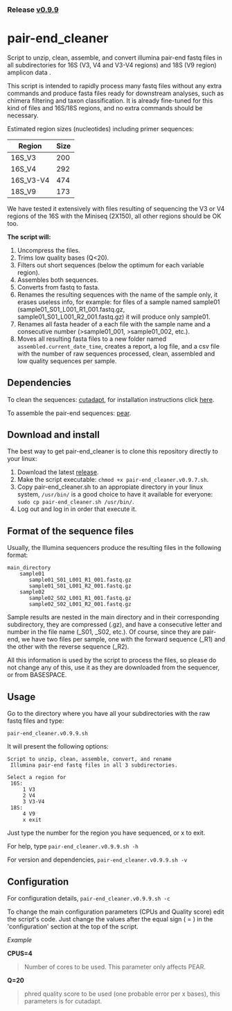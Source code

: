 ### Release [v0.9.9](https://github.com/GenomicaMicrob/pair-end_cleaner/releases/latest)

# pair-end_cleaner
Script to unzip, clean, assemble, and convert illumina pair-end fastq files in all subdirectories for 16S (V3, V4 and V3-V4 regions) and 18S (V9 region) amplicon data .

This script is intended to rapidly process many fastq files without any extra commands and produce fasta files ready for downstream analyses, such as chimera filtering and taxon classification. It is already fine-tuned for this kind of files and 16S/18S regions, and no extra commands should be necessary.

Estimated region sizes (nucleotides) including primer sequences:

| Region | Size |
| --- | --- |
| 16S_V3 | 200 |
| 16S_V4 | 292 |
| 16S_V3-V4 | 474 |
| 18S_V9 | 173 |
   

We have tested it extensively with files resulting of sequencing the V3 or V4 regions of the 16S with the Miniseq (2X150), all other regions should be OK too. 

**The script will:**
1. Uncompress the files.
2. Trims low quality bases (Q<20).
3. Filters out short sequences (below the optimum for each variable region).
4. Assembles both sequences.
5. Converts from fastq to fasta.
6. Renames the resulting sequences with the name of the sample only, it erases useless info, for example:
  for files of a sample named sample01 (sample01_S01_L001_R1_001.fastq.gz, sample01_S01_L001_R2_001.fastq.gz) it will produce only sample01.
7. Renames all fasta header of a each file with the sample name and a consecutive number (>sample01_001, >sample01_002, etc.).
8. Moves all resulting fasta files to a new folder named `assembled.current_date_time`, creates a report, a log file, and a csv file with the number of raw sequences processed, clean, assembled and low quality sequences per sample.

## Dependencies
To clean the sequences: [cutadapt](https://github.com/marcelm/cutadapt), for installation instructions click [here](https://cutadapt.readthedocs.io/en/stable/installation.html#id1).

To assemble the pair-end sequences: [pear](https://sco.h-its.org/exelixis/web/software/pear/doc.html).

## Download and install
The best way to get pair-end_cleaner is to clone this repository directly to your linux:

1. Download the latest [release](https://github.com/GenomicaMicrob/pair-end_cleaner/releases/latest).
2. Make the script executable: `chmod +x pair-end_cleaner.v0.9.7.sh`.
3. Copy pair-end_cleaner.sh to an appropiate directory in your linux system, `/usr/bin/` is a good choice to have it available for everyone: `sudo cp pair-end_cleaner.sh /usr/bin/`.
4. Log out and log in in order that execute it.

## Format of the sequence files
Usually, the Illumina sequencers produce the resulting files in the following format:

    main_directory
        sample01 
           sample01_S01_L001_R1_001.fastq.gz
           sample01_S01_L001_R2_001.fastq.gz
        sample02
           sample02_S02_L001_R1_001.fastq.gz
           sample02_S02_L001_R2_001.fastq.gz
Sample results are nested in the main directory and in their corresponding subdirectory, they are compressed (.gz), and have a consecutive letter and number in the file name (_S01, _S02, etc.). Of course, since they are pair-end, we have two files per sample, one with the forward sequence (_R1) and the other with the reverse sequence (_R2).

All this information is used by the script to process the files, so please do not change any of this, use it as they are downloaded from the sequencer, or from BASESPACE.

## Usage
Go to the directory where you have all your subdirectories with the raw fastq files and type:

`pair-end_cleaner.v0.9.9.sh`

It will present the following options:

    Script to unzip, clean, assemble, convert, and rename
     Illumina pair-end fastq files in all 3 subdirectories.

    Select a region for
     16S:
         1 V3
         2 V4
         3 V3-V4
     18S:
         4 V9
         x exit
        
Just type the number for the region you have sequenced, or x to exit.

For help, type `pair-end_cleaner.v0.9.9.sh -h`

For version and dependencies, `pair-end_cleaner.v0.9.9.sh -v`

## Configuration

For configuration details, `pair-end_cleaner.v0.9.9.sh -c`

To change the main configuration parameters (CPUs and Quality score) edit the script's code. Just change the values after the equal sign ( = ) in the 'configuration' section at the top of the script.

*Example*

**CPUS=4**
>Number of cores to be used. This parameter only affects PEAR.

**Q=20**
>phred quality score to be used (one probable error per x bases), this parameters is for cutadapt.
